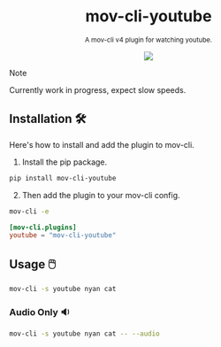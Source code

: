 <div align="center">

  # mov-cli-youtube
  <sub>A mov-cli v4 plugin for watching youtube.</sub>

  <img src="https://github.com/mov-cli/mov-cli-youtube/assets/66202304/7b586dd2-2084-4d6c-b008-92e0539f5123">

</div>

> [!NOTE]
> Currently work in progress, expect slow speeds.

## Installation 🛠️
Here's how to install and add the plugin to mov-cli.

1. Install the pip package.
```sh
pip install mov-cli-youtube
```
2. Then add the plugin to your mov-cli config.
```sh
mov-cli -e
```
```toml
[mov-cli.plugins]
youtube = "mov-cli-youtube"
```

## Usage 🖱️
```sh
mov-cli -s youtube nyan cat
```

### Audio Only 🔉
```sh
mov-cli -s youtube nyan cat -- --audio
```

